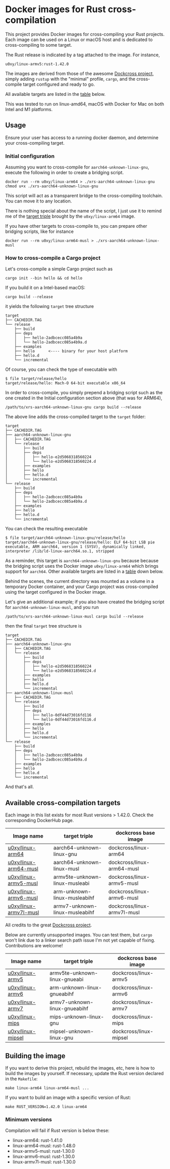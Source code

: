 # Docker images for Rust cross-compilation

This project provides Docker images for cross-compiling your Rust projects.
Each image can be used on a Linux or macOS host and is dedicated to
cross-compiling to some target.

The Rust release is indicated by a tag attached to the image. For instance,

    u0xy/linux-armv5:rust-1.42.0

The images are derived from those of the awesome [Dockcross
project](https://github.com/dockcross/dockcross), simply adding `rustup` with
the "minimal" profile, `cargo`, and the cross-compile target configured and
ready to go.

All available targets are listed in the [table](#targets-table) below.

This was tested to run on linux-amd64, macOS with Docker for Mac on both Intel
and M1 platforms.


## Usage

Ensure your user has access to a running docker daemon, and determine your
cross-compiling target.


### Initial configuration

Assuming you want to cross-compile for `aarch64-unknown-linux-gnu`, execute the following in
order to create a bridging script.

    docker run --rm u0xy/linux-arm64 > ./xrs-aarch64-unknown-linux-gnu
    chmod u+x ./xrs-aarch64-unknown-linux-gnu

This script will act as a transparent bridge to the cross-compiling toolchain.
You can move it to any location.

There is nothing special about the name of the script, I just use it to remind
me of the [target
triple](https://doc.rust-lang.org/nightly/rustc/platform-support.html) brought
by the `u0xy/linux-arm64` image.

If you have other targets to cross-compile to, you can prepare other bridging
scripts, like for instance

    docker run --rm u0xy/linux-arm64-musl > ./xrs-aarch64-unknown-linux-musl


### How to cross-compile a Cargo project

Let's cross-compile a simple Cargo project such as

    cargo init --bin hello && cd hello

If you build it on a Intel-based macOS:

    cargo build --release

it yields the following `target` tree structure

    target
    ├── CACHEDIR.TAG
    └── release
        ├── build
        ├── deps
        │   ├── hello-2adbcecc085a4b9a
        │   └── hello-2adbcecc085a4b9a.d
        ├── examples
        ├── hello      <---- binary for your host platform
        ├── hello.d
        └── incremental

Of course, you can check the type of executable with

    $ file target/release/hello
    target/release/hello: Mach-O 64-bit executable x86_64

In order to cross-compile, you simply prepend a bridging script such as the one
created in the Initial configuration section above (that was for ARM64),

    /path/to/xrs-aarch64-unknown-linux-gnu cargo build --release

The above line adds the cross-compiled target to the `target` folder:

    target
    ├── CACHEDIR.TAG
    ├── aarch64-unknown-linux-gnu
    │   ├── CACHEDIR.TAG
    │   └── release
    │       ├── build
    │       ├── deps
    │       │   ├── hello-e2d5068318560224
    │       │   └── hello-e2d5068318560224.d
    │       ├── examples
    │       ├── hello
    │       ├── hello.d
    │       └── incremental
    └── release
        ├── build
        ├── deps
        │   ├── hello-2adbcecc085a4b9a
        │   └── hello-2adbcecc085a4b9a.d
        ├── examples
        ├── hello
        ├── hello.d
        └── incremental

You can check the resulting executable

    $ file target/aarch64-unknown-linux-gnu/release/hello
    target/aarch64-unknown-linux-gnu/release/hello: ELF 64-bit LSB pie executable, ARM aarch64, version 1 (SYSV), dynamically linked, interpreter /lib/ld-linux-aarch64.so.1, stripped

As a reminder, this target is `aarch64-unknown-linux-gnu` because because the
bridging script uses the Docker image `u0xy/linux-arm64` which brings support
for `aarch64`. Other available targets are listed in a [table](#targets-table)
down below.

Behind the scenes, the current directory was mounted as a volume in a temporary
Docker container, and your Cargo project was cross-compiled using the target
configured in the Docker image.

Let's give an additional example; if you also have created the bridging script
for `aarch64-unknown-linux-musl`, and you run

    /path/to/xrs-aarch64-unknown-linux-musl cargo build --release

then the final `target` tree structure is

    target
    ├── CACHEDIR.TAG
    ├── aarch64-unknown-linux-gnu
    │   ├── CACHEDIR.TAG
    │   └── release
    │       ├── build
    │       ├── deps
    │       │   ├── hello-e2d5068318560224
    │       │   └── hello-e2d5068318560224.d
    │       ├── examples
    │       ├── hello
    │       ├── hello.d
    │       └── incremental
    ├── aarch64-unknown-linux-musl
    │   ├── CACHEDIR.TAG
    │   └── release
    │       ├── build
    │       ├── deps
    │       │   ├── hello-0df44d73016fd116
    │       │   └── hello-0df44d73016fd116.d
    │       ├── examples
    │       ├── hello
    │       ├── hello.d
    │       └── incremental
    └── release
        ├── build
        ├── deps
        │   ├── hello-2adbcecc085a4b9a
        │   └── hello-2adbcecc085a4b9a.d
        ├── examples
        ├── hello
        ├── hello.d
        └── incremental

And that's all.


## <a name="targets-table"></a>Available cross-compilation targets

Each image in this list exists for most Rust versions > 1.42.0. Check the
corresponding DockerHub page.


| Image name                                                                | target triple                  | dockcross base image        |
| ---                                                                       | ---                            | ---                         |
| [u0xy/linux-arm64](https://hub.docker.com/r/u0xy/linux-arm64)             | aarch64-unknown-linux-gnu      | dockcross/linux-arm64       |
| [u0xy/linux-arm64-musl](https://hub.docker.com/r/u0xy/linux-arm64-musl)   | aarch64-unknown-linux-musl     | dockcross/linux-arm64-musl  |
| [u0xy/linux-armv5-musl](https://hub.docker.com/r/u0xy/linux-armv5-musl)   | armv5te-unknown-linux-musleabi | dockcross/linux-armv5-musl  |
| [u0xy/linux-armv6-musl](https://hub.docker.com/r/u0xy/linux-armv6-musl)   | arm-unknown-linux-musleabihf   | dockcross/linux-armv6-musl  |
| [u0xy/linux-armv7l-musl](https://hub.docker.com/r/u0xy/linux-armv7l-musl) | armv7-unknown-linux-musleabihf | dockcross/linux-armv7l-musl |

All credits to the great [Dockcross project](https://github.com/dockcross/dockcross).

Below are currently unsupported images. You can test them, but `cargo` won't
link due to a linker search path issue I'm not yet capable of fixing.
Contributions are welcome!

| Image name                                                                | target triple                  | dockcross base image        |
| ---                                                                       | ---                            | ---                         |
| [u0xy/linux-armv5](https://hub.docker.com/r/u0xy/linux-armv5)             | armv5te-unknown-linux-gnueabi  | dockcross/linux-armv5       |
| [u0xy/linux-armv6](https://hub.docker.com/r/u0xy/linux-armv6)             | arm-unknown-linux-gnueabihf    | dockcross/linux-armv6       |
| [u0xy/linux-armv7](https://hub.docker.com/r/u0xy/linux-armv7)             | armv7-unknown-linux-gnueabihf  | dockcross/linux-armv7       |
| [u0xy/linux-mips](https://hub.docker.com/r/u0xy/linux-mips)               | mips-unknown-linux-gnu         | dockcross/linux-mips        |
| [u0xy/linux-mipsel](https://hub.docker.com/r/u0xy/linux-mipsel)           | mipsel-unknown-linux-gnu       | dockcross/linux-mipsel      |


## Building the image

If you want to derive this project, rebuild the images, etc, here is how to
build the images by yourself. If necessary, update the Rust version declared in
the `Makefile`:

    make linux-arm64 linux-arm64-musl ...

If you want to build an image with a specific version of Rust:

    make RUST_VERSION=1.42.0 linux-arm64


### Minimum versions

Compilation will fail if Rust version is below these:

- linux-arm64: rust-1.41.0
- linux-arm64-musl: rust-1.48.0
- linux-armv5-musl: rust-1.30.0
- linux-armv6-musl: rust-1.30.0
- linux-armv7l-musl: rust-1.30.0
